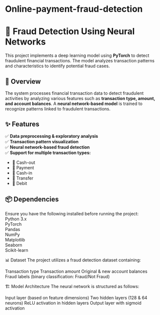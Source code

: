 # Online-payment-fraud-detection
# 🚀 Fraud Detection Using Neural Networks  

This project implements a deep learning model using **PyTorch** to detect fraudulent financial transactions. The model analyzes transaction patterns and characteristics to identify potential fraud cases.  

## 📌 Overview  
The system processes financial transaction data to detect fraudulent activities by analyzing various features such as **transaction type, amount, and account balances**. A **neural network-based model** is trained to recognize patterns linked to fraudulent transactions.  

## ✨ Features  
✅ **Data preprocessing & exploratory analysis**  
✅ **Transaction pattern visualization**  
✅ **Neural network-based fraud detection**  
✅ **Support for multiple transaction types:**  
   - 🔹 Cash-out  
   - 🔹 Payment  
   - 🔹 Cash-in  
   - 🔹 Transfer  
   - 🔹 Debit  

## 📦 Dependencies  
Ensure you have the following installed before running the project:  
Python 3.x  
PyTorch  
Pandas  
NumPy  
Matplotlib  
Seaborn  
Scikit-learn  

📊 Dataset
The project utilizes a fraud detection dataset containing:

Transaction type
Transaction amount
Original & new account balances
Fraud labels (binary classification: Fraud/Not Fraud)

🏗️ Model Architecture
The neural network is structured as follows:

Input layer (based on feature dimensions)
Two hidden layers (128 & 64 neurons)
ReLU activation in hidden layers
Output layer with sigmoid activation
